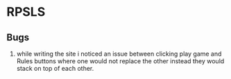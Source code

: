 # RPSLS

## Bugs

1. while writing the site i noticed an issue between clicking play game and Rules buttons where one would not replace the other instead they would stack on top of each other.
